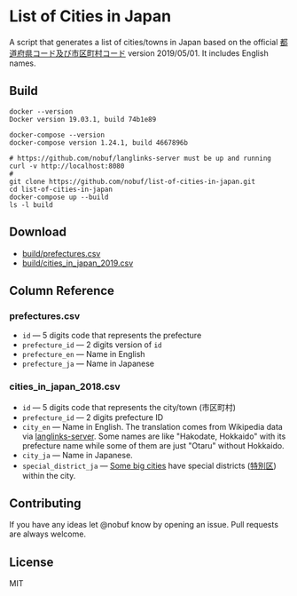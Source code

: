 # List of Cities in Japan

A script that generates a list of cities/towns in Japan based on the official [都道府県コード及び市区町村コード](http://www.soumu.go.jp/denshijiti/code.html) version 2019/05/01. It includes English names.

## Build

```shell
docker --version
Docker version 19.03.1, build 74b1e89

docker-compose --version
docker-compose version 1.24.1, build 4667896b
```

```shell
# https://github.com/nobuf/langlinks-server must be up and running
curl -v http://localhost:8080
#
git clone https://github.com/nobuf/list-of-cities-in-japan.git
cd list-of-cities-in-japan
docker-compose up --build
ls -l build
```

## Download

- [build/prefectures.csv](build/prefectures.csv)
- [build/cities_in_japan_2019.csv](build/cities_in_japan_2019.csv)

## Column Reference

### prefectures.csv

- `id` — 5 digits code that represents the prefecture
- `prefecture_id` — 2 digits version of `id`
- `prefecture_en` — Name in English
- `prefecture_ja` — Name in Japanese

### cities_in_japan_2018.csv

- `id` — 5 digits code that represents the city/town (市区町村)
- `prefecture_id` — 2 digits prefecture ID
- `city_en` — Name in English. The translation comes from Wikipedia data via [langlinks-server](https://github.com/nobuf/langlinks-server). Some names are like "Hakodate, Hokkaido" with its prefecture name while some of them are just "Otaru" without Hokkaido.
- `city_ja` — Name in Japanese.
- `special_district_ja` — [Some big cities](https://en.wikipedia.org/wiki/Cities_designated_by_government_ordinance_of_Japan) have special districts ([特別区](https://ja.wikipedia.org/wiki/%E7%89%B9%E5%88%A5%E5%8C%BA)) within the city.

## Contributing

If you have any ideas let @nobuf know by opening an issue. Pull requests are always welcome.

## License

MIT
